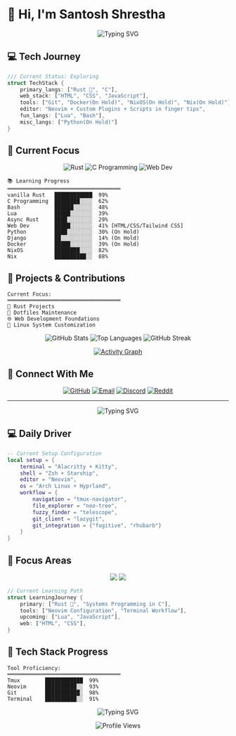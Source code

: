 # 👋 Hi, I'm Santosh Shrestha

<div align="center">
  <img src="https://readme-typing-svg.herokuapp.com?font=Fira+Code&weight=600&size=30&pause=1000&color=6A5ACD&center=true&vCenter=true&width=600&lines=Rustacean+in+Training;Linux+Power+User;Vim+Ninja;Systems+Engineer;Command+Line+Enthusiast" alt="Typing SVG" />
  
  <!-- [![Dotfiles](https://img.shields.io/badge/Dotfiles-Check%20My%20Setup-purple?style=for-the-badge&logo=github)](https://github.com/santoshxshrestha/dotfiles) -->
</div>

## 💻 Tech Journey

```rust
/// Current Status: Exploring
struct TechStack {
    primary_langs: ["Rust 🦀", "C"],
    web_stack: ["HTML", "CSS", "JavaScript"],
    tools: ["Git", "Docker(On Hold)", "NixOS(On Hold)", "Nix(On Hold)"],
    editor: "Neovim + Custom Plugins + Scripts in finger tips",
    fun_langs: ["Lua", "Bash"],
    misc_langs: ["Python(On Hold)"]
}
```

## 🎯 Current Focus

<div align="center">
  
![Rust](https://img.shields.io/badge/rust-%23000000.svg?style=for-the-badge&logo=rust&logoColor=white)
![C Programming](https://img.shields.io/badge/c-%2300599C.svg?style=for-the-badge&logo=c&logoColor=white)
![Web Dev](https://img.shields.io/badge/Web-%23404d59.svg?style=for-the-badge&logo=html5&logoColor=white)

</div>

```text
📚 Learning Progress
════════════════════════════════════
vanilla Rust   ████████████  99%
C Programming  ████████░░░░  62%
Bash           ██████░░░░░░  48%
Lua            █████░░░░░░░  39%
Async Rust     ████░░░░░░░░  29%
Web Dev        █████░░░░░░░  41% [HTML/CSS/Tailwind CSS]
Python         ████░░░░░░░░  30% (On Hold)
Django         ██░░░░░░░░░░  14% (On Hold)
Docker         █████░░░░░░░  39% (On Hold)
NixOS          ████████░░░░  82%
Nix            ██████████░░  88%
```

## 🔧 Projects & Contributions

```text
Current Focus:
════════════════════════════════════
🦀 Rust Projects
📁 Dotfiles Maintenance
🌐 Web Development Foundations
🐧 Linux System Customization
```

<div align="center">
  
![GitHub Stats](https://github-readme-stats.vercel.app/api?username=santoshxshrestha&show_icons=true&theme=aura)
![Top Languages](https://github-readme-stats.vercel.app/api/top-langs/?username=santoshxshrestha&layout=compact&theme=aura)
![GitHub Streak](https://github-readme-streak-stats.herokuapp.com/?user=santoshxshrestha&theme=aura)

[![Activity Graph](https://github-readme-activity-graph.vercel.app/graph?username=santoshxshrestha&theme=react-dark)](https://github.com/ashutosh00710/github-readme-activity-graph)

</div>

## 🤝 Connect With Me

<div align="center">
  
[![GitHub](https://img.shields.io/badge/GitHub-Follow%20Me-black?style=for-the-badge&logo=github)](https://github.com/santoshxshrestha)
[![Email](https://img.shields.io/badge/Email-Contact%20Me-red?style=for-the-badge&logo=gmail)](mailto:santoshshresthasantoshshrestha@gmail.com)
[![Discord](https://img.shields.io/badge/Discord-Join%20Me-5865F2?style=for-the-badge&logo=discord&logoColor=white)](https://discord.com/users/santoshxshrestha)
[![Reddit](https://img.shields.io/badge/Reddit-Follow%20Me-FF4500?style=for-the-badge&logo=reddit&logoColor=white)](https://www.reddit.com/user/santoshxshrestha)

</div>

---

<div align="center">
  <img src="https://readme-typing-svg.herokuapp.com?font=Fira+Code&weight=600&size=30&pause=1000&color=6A5ACD&center=true&vCenter=true&width=600&lines=Neovim+Power+User;Terminal+Workflow+Enthusiast;Rust+Developer;System+Programmer;%F0%9F%A6%80Embracing+the+Rust+journey" alt="Typing SVG" />
</div>

## 💻 Daily Driver

```lua
-- Current Setup Configuration
local setup = {
    terminal = "Alacritty + Kitty",
    shell = "Zsh + Starship",
    editor = "Neovim",
    os = "Arch Linux + Hyprland",
    workflow = {
        navigation = "tmux-navigator",
        file_explorer = "neo-tree",
        fuzzy_finder = "telescope",
        git_client = "lazygit",
        git_integration = {"fugitive", "rhubarb"}
    }
}
```

## 🎯 Focus Areas

<div align="center">
  
![](https://raw.githubusercontent.com/santoshxshrestha/github-stats/master/generated/overview.svg#gh-dark-mode-only)
![](https://raw.githubusercontent.com/santoshxshrestha/github-stats/master/generated/languages.svg#gh-dark-mode-only)

</div>

```rust
// Current Learning Path
struct LearningJourney {
    primary: ["Rust 🦀", "Systems Programming in C"],
    tools: ["Neovim Configuration", "Terminal Workflow"],
    upcoming: ["Lua", "JavaScript"],
    web: ["HTML", "CSS"],
}
```

## 🔧 Tech Stack Progress

```text
Tool Proficiency:
════════════════════════════════════
Tmux        ████████████  99%
Neovim      ██████████░░  93%
Git         ███████████░  98%
Terminal    ██████████░░  91%
```

<div align="center">

![Typing SVG](https://readme-typing-svg.herokuapp.com?font=Fira+Code&duration=3000&pause=1000&color=6A5ACD&center=true&vCenter=true&width=435&lines=Mastering+the+tools+of+the+trade;One+keystroke+at+a+time+⌨️)

</div>

<div align="center">

![Profile Views](https://komarev.com/ghpvc/?username=santoshxshrestha&color=blueviolet)

</div>

